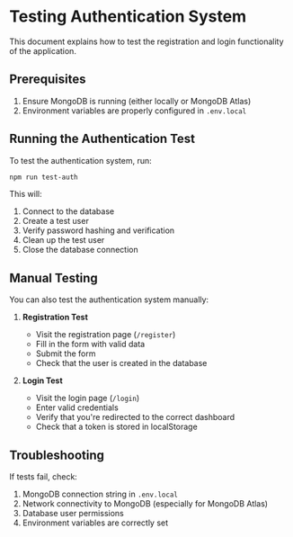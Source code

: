 # Testing Authentication System

This document explains how to test the registration and login functionality of the application.

## Prerequisites

1. Ensure MongoDB is running (either locally or MongoDB Atlas)
2. Environment variables are properly configured in `.env.local`

## Running the Authentication Test

To test the authentication system, run:

```bash
npm run test-auth
```

This will:

1. Connect to the database
2. Create a test user
3. Verify password hashing and verification
4. Clean up the test user
5. Close the database connection

## Manual Testing

You can also test the authentication system manually:

1. **Registration Test**
   - Visit the registration page (`/register`)
   - Fill in the form with valid data
   - Submit the form
   - Check that the user is created in the database

2. **Login Test**
   - Visit the login page (`/login`)
   - Enter valid credentials
   - Verify that you're redirected to the correct dashboard
   - Check that a token is stored in localStorage

## Troubleshooting

If tests fail, check:

1. MongoDB connection string in `.env.local`
2. Network connectivity to MongoDB (especially for MongoDB Atlas)
3. Database user permissions
4. Environment variables are correctly set